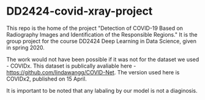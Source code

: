 # DD2424-covid-xray-project

This repo is the home of the project "Detection of COVID-19 Based on Radiography Images and Identification of the Responsible Regions." It is the group project for the course DD2424 Deep Learning in Data Science, given in spring 2020.

The work would not have been possible if it was not for the dataset we used - COVIDx. This dataset is publically avaliable here - https://github.com/lindawangg/COVID-Net. The version used here is COVIDx2, published on 15 April.

It is important to be noted that any labaling by our model is not a diaginosis.
